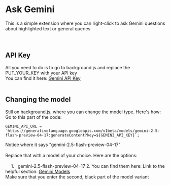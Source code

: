 # Ask Gemini
This is a simple extension where you can right-click to ask Gemini questions about highlighted text or general queries <br><br><br>

## API Key
All you need to do is to go to background.js and replace the PUT_YOUR_KEY with your API key
<br>
You can find it here: [Gemini API Key](https://aistudio.google.com/app/apikey)
<br>
<br>
## Changing the model
Still on hackground.js, where you can change the model type. Here's how:
Go to this part of the code:
```
GEMINI_API_URL = `https://generativelanguage.googleapis.com/v1beta/models/gemini-2.5-flash-preview-04-17:generateContent?key=${GEMINI_API_KEY}`;
```
Notice where it says "gemini-2.5-flash-preview-04-17"<br><br>
Replace that with a model of your choice. Here are the options:<br><br>
&emsp; 1. &nbsp; gemini-2.5-flash-preview-04-17
2. 
You can find them here: Link to the helpful section: [Gemini Models](https://ai.google.dev/gemini-api/docs/models)  
Make sure that you enter the second, black part of the model variant
